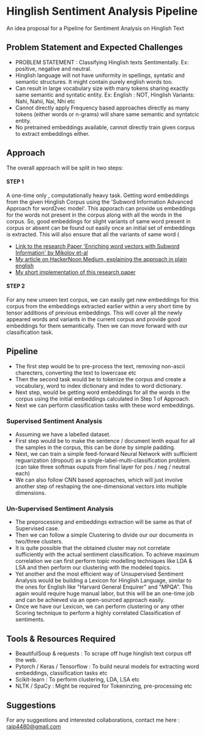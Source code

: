 # Hinglish Sentiment Analysis Pipeline

An idea proposal for a Pipeline for Sentiment Analysis on Hinglish Text

## Problem Statement and Expected Challenges ##
* PROBLEM STATEMENT : Classifying Hinglish texts Sentimentally. Ex: positive, negative and neutral.
* Hinglish language will not have uniformity in spellings, syntatic and semantic structures. It might contain purely english words too.
* Can result in large vocabulary size with many tokens sharing exactly same semantic and syntatic entity. Ex: English : NOT, Hinglish Variants: Nahi, Nahii, Nai, Nhi etc
* Cannot directly apply Frequency based approaches directly as many tokens (either words or n-grams) will share same semantic and syntatcic entity.
* No pretrained embeddings available, cannot directly train given corpus to extract embeddings either. 

## Approach ##

The overall approach will be split in two steps:

#### STEP 1 ####

A one-time only , computationally heavy task. Getting word embeddings from the given Hinglish Corpus using the 'Subword Information Advanced Approach for word2vec model'. This apporach can provide us embeddings for the words not present in the corpus along with all the words in the corpus. So, good embeddings for slight variants of same word present in corpus or absent can be found out easily once an initial set of embeddings is extracted. This will also ensure that all the variants of same word ( 
* [Link to the research Paper 'Enriching word vectors with Subword Information' by Mikolov et-al](http://aclweb.org/anthology/Q17-1010)
* [My article on HackerNoon Medium, explaining the approach in plain english](https://hackernoon.com/enriching-word-vectors-with-subword-information-paper-summary-fa66d50ea071)
* [My short implementation of this research paper](https://colab.research.google.com/drive/11Zqc3soPQnF3joamG6eXnkog0ZRJzKBw)

#### STEP 2 ####

For any new unseen text corpus, we can easily get new embeddings for this corpus from the embeddings extracted earlier within a very short time by tensor additions of previous embeddings. This will cover all the newly appeared words and variants in the current corpus and provide good embeddings for them semantically. Then we can move forward with our classification task.

## Pipeline ##
* The first step would be to pre-process the text, removing non-ascii charecters, converting the text to lowercase etc
* Then the second task would be to tokenize the corpus and create a vocabulary, word to index dictionary and index to word dictionary.
* Next step, would be getting word embeddings for all the words in the corpus using the initial embeddings calculated in Step 1 of Approach.
* Next we can perform classification tasks with these word embeddings. 

### Supervised Sentiment Analysis ###
* Assuming we have a labelled dataset.
* First step would be to make the sentence / document lenth equal for all the samples in the corpus, this can be done by simple padding.
* Next, we can train a simple feed-forward Neural Network with sufficient reguarization (dropout) as a single-label-multi-classification problem. (can take three softmax ouputs from final layer for pos / neg / neutral each)
* We can also follow CNN based approaches, which will just involve another step of reshaping the one-dimensional vectors into multiple dimensions.

### Un-Supervised Sentiment Analysis ###
* The preprocessing and embeddings extraction will be same as that of Supervised case.
* Then we can follow a simple Clustering to divide our our documents in two/three clusters.
* It is quite possible that the obtained cluster may not correlate sufficiently with the actual sentiment classification. To achieve maximum correlation we can first perform topic modelling techniques like LDA & LSA and then perform our clustering with the modeled topics.
* Yet another and the most efficient way of Unsupervised Sentiment Analysis would be building a Lexicon for Hinglish Language, similar to the ones for English like "Harvard General Enquirer" and "MPQA".
 This again would require huge manual labor, but this will be an one-time job and can be achieved via an open-sourced approach easily. 
* Once we have our Lexicon, we can perform clustering or any other Scoring technique to perform a highly correlated Classification of sentiments.



## Tools & Resources Required ##
* BeautifulSoup & requests : To scrape off huge hinglish text corpus off the web.
* Pytorch / Keras / Tensorflow : To build neural models for extracting word embeddings, classification tasks etc
* Scikit-learn : To perform clustering, LDA, LSA etc
* NLTK / SpaCy : Might be required for Tokeninzing, pre-processing etc


## Suggestions ##

For any suggestions and interested collaborations, contact me here : rajp4480@gmail.com 



